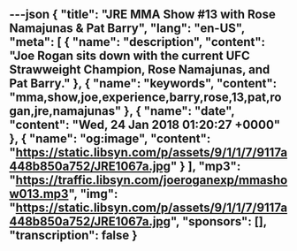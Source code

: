 ---json
{
  "title": "JRE MMA Show #13 with Rose Namajunas & Pat Barry",
  "lang": "en-US",
  "meta": [
    {
      "name": "description",
      "content": "Joe Rogan sits down with the current UFC Strawweight Champion, Rose Namajunas, and Pat Barry."
    },
    {
      "name": "keywords",
      "content": "mma,show,joe,experience,barry,rose,13,pat,rogan,jre,namajunas"
    },
    {
      "name": "date",
      "content": "Wed, 24 Jan 2018 01:20:27 +0000"
    },
    {
      "name": "og:image",
      "content": "https://static.libsyn.com/p/assets/9/1/1/7/9117a448b850a752/JRE1067a.jpg"
    }
  ],
  "mp3": "https://traffic.libsyn.com/joeroganexp/mmashow013.mp3",
  "img": "https://static.libsyn.com/p/assets/9/1/1/7/9117a448b850a752/JRE1067a.jpg",
  "sponsors": [],
  "transcription": false
}
---
<episode-header />

<timemark seconds="0" />

<transcribe-call-to-action />

<episode-footer />
